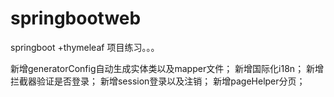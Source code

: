 # springbootweb
springboot +thymeleaf
项目练习。。。

新增generatorConfig自动生成实体类以及mapper文件；
新增国际化i18n；
新增拦截器验证是否登录；
新增session登录以及注销；
新增pageHelper分页；
